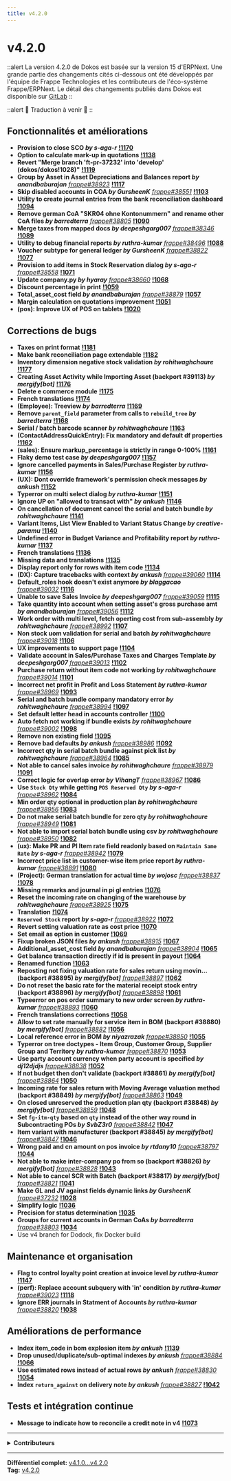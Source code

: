 ```yaml
---
title: v4.2.0
---
```


# v4.2.0


::alert
La version 4.2.0 de Dokos est basée sur la version 15 d'ERPNext.
Une grande partie des changements cités ci-dessous ont été développés par l'équipe de Frappe Technologies et les contributeurs de l'éco-système Frappe/ERPNext.
Le détail des changements publiés dans Dokos est disponible sur [GitLab](https://gitlab.com/dokos/dokos/-/releases)
::

::alert
:construction: Traduction à venir :construction:
::

## Fonctionnalités et améliorations

- **Provision to close SCO _by s-aga-r_** **[!1170](https://gitlab.com/dokos/dokos/-/merge_requests/1170)**
- **Option to calculate mark-up in quotations** **[!1138](https://gitlab.com/dokos/dokos/-/merge_requests/1138)**
- **Revert "Merge branch 'ft-pr-37232' into 'develop' (dokos/dokos!1028)"** **[!1119](https://gitlab.com/dokos/dokos/-/merge_requests/1119)**
- **Group by Asset in Asset Depreciations and Balances report _by anandbaburajan_** [_frappe#38923_](https://github.com/frappe/frappe/pull/38923) **[!1117](https://gitlab.com/dokos/dokos/-/merge_requests/1117)**
- **Skip disabled accounts in COA _by GursheenK_** [_frappe#38551_](https://github.com/frappe/frappe/pull/38551) **[!1103](https://gitlab.com/dokos/dokos/-/merge_requests/1103)**
- **Utility to create journal entries from the bank reconciliation dashboard** **[!1094](https://gitlab.com/dokos/dokos/-/merge_requests/1094)**
- **Remove german CoA "SKR04 ohne Kontonummern" and rename other CoA files _by barredterra_** [_frappe#38805_](https://github.com/frappe/frappe/pull/38805) **[!1090](https://gitlab.com/dokos/dokos/-/merge_requests/1090)**
- **Merge taxes from mapped docs _by deepeshgarg007_** [_frappe#38346_](https://github.com/frappe/frappe/pull/38346) **[!1089](https://gitlab.com/dokos/dokos/-/merge_requests/1089)**
- **Utility to debug financial reports _by ruthra-kumar_** [_frappe#38496_](https://github.com/frappe/frappe/pull/38496) **[!1088](https://gitlab.com/dokos/dokos/-/merge_requests/1088)**
- **Voucher subtype for general ledger _by GursheenK_** [_frappe#38822_](https://github.com/frappe/frappe/pull/38822) **[!1077](https://gitlab.com/dokos/dokos/-/merge_requests/1077)**
- **Provision to add items in Stock Reservation dialog _by s-aga-r_** [_frappe#38558_](https://github.com/frappe/frappe/pull/38558) **[!1071](https://gitlab.com/dokos/dokos/-/merge_requests/1071)**
- **Update company.py _by hyaray_** [_frappe#38660_](https://github.com/frappe/frappe/pull/38660) **[!1068](https://gitlab.com/dokos/dokos/-/merge_requests/1068)**
- **Discount percentage in print** **[!1059](https://gitlab.com/dokos/dokos/-/merge_requests/1059)**
- **Total\_asset\_cost field _by anandbaburajan_** [_frappe#38879_](https://github.com/frappe/frappe/pull/38879) **[!1057](https://gitlab.com/dokos/dokos/-/merge_requests/1057)**
- **Margin calculation on quotations improvement** **[!1051](https://gitlab.com/dokos/dokos/-/merge_requests/1051)**
- **(pos): Improve UX of POS on tablets** **[!1020](https://gitlab.com/dokos/dokos/-/merge_requests/1020)**

## Corrections de bugs

- **Taxes on print format** **[!1181](https://gitlab.com/dokos/dokos/-/merge_requests/1181)**
- **Make bank reconciliation page extendable** **[!1182](https://gitlab.com/dokos/dokos/-/merge_requests/1182)**
- **Inventory dimension negative stock validation _by rohitwaghchaure_** **[!1177](https://gitlab.com/dokos/dokos/-/merge_requests/1177)**
- **Creating Asset Activity while Importing Asset (backport #39113) _by mergify[bot]_** **[!1176](https://gitlab.com/dokos/dokos/-/merge_requests/1176)**
- **Delete e commerce module** **[!1175](https://gitlab.com/dokos/dokos/-/merge_requests/1175)**
- **French translations** **[!1174](https://gitlab.com/dokos/dokos/-/merge_requests/1174)**
- **(Employee): Treeview _by barredterra_** **[!1169](https://gitlab.com/dokos/dokos/-/merge_requests/1169)**
- **Remove `parent_field` parameter from calls to `rebuild_tree` _by barredterra_** **[!1168](https://gitlab.com/dokos/dokos/-/merge_requests/1168)**
- **Serial / batch barcode scanner _by rohitwaghchaure_** **[!1163](https://gitlab.com/dokos/dokos/-/merge_requests/1163)**
- **(ContactAddressQuickEntry): Fix mandatory and default df properties** **[!1162](https://gitlab.com/dokos/dokos/-/merge_requests/1162)**
- **(sales): Ensure markup\_percentage is strictly in range 0-100%** **[!1161](https://gitlab.com/dokos/dokos/-/merge_requests/1161)**
- **Flaky demo test case _by deepeshgarg007_** **[!1157](https://gitlab.com/dokos/dokos/-/merge_requests/1157)**
- **Ignore cancelled payments in Sales/Purchase Register _by ruthra-kumar_** **[!1156](https://gitlab.com/dokos/dokos/-/merge_requests/1156)**
- **(UX): Dont override framework's permission check messages _by ankush_** **[!1152](https://gitlab.com/dokos/dokos/-/merge_requests/1152)**
- **Typerror on multi select dialog _by ruthra-kumar_** **[!1151](https://gitlab.com/dokos/dokos/-/merge_requests/1151)**
- **Ignore UP on "allowed to transact with" _by ankush_** **[!1146](https://gitlab.com/dokos/dokos/-/merge_requests/1146)**
- **On cancellation of document cancel the serial and batch bundle _by rohitwaghchaure_** **[!1141](https://gitlab.com/dokos/dokos/-/merge_requests/1141)**
- **Variant Items, List View Enabled to Variant Status Change _by creative-paramu_** **[!1140](https://gitlab.com/dokos/dokos/-/merge_requests/1140)**
- **Undefined error in Budget Variance and Profitability report _by ruthra-kumar_** **[!1137](https://gitlab.com/dokos/dokos/-/merge_requests/1137)**
- **French translations** **[!1136](https://gitlab.com/dokos/dokos/-/merge_requests/1136)**
- **Missing data and translations** **[!1135](https://gitlab.com/dokos/dokos/-/merge_requests/1135)**
- **Display report only for rows with item code** **[!1134](https://gitlab.com/dokos/dokos/-/merge_requests/1134)**
- **(DX): Capture tracebacks with context _by ankush_** [_frappe#39060_](https://github.com/frappe/frappe/pull/39060) **[!1114](https://gitlab.com/dokos/dokos/-/merge_requests/1114)**
- **Default\_roles hook doesn't exist anymore _by blaggacao_** [_frappe#39032_](https://github.com/frappe/frappe/pull/39032) **[!1116](https://gitlab.com/dokos/dokos/-/merge_requests/1116)**
- **Unable to save Sales Invoice _by deepeshgarg007_** [_frappe#39059_](https://github.com/frappe/frappe/pull/39059) **[!1115](https://gitlab.com/dokos/dokos/-/merge_requests/1115)**
- **Take quantity into account when setting asset's gross purchase amt _by anandbaburajan_** [_frappe#39056_](https://github.com/frappe/frappe/pull/39056) **[!1112](https://gitlab.com/dokos/dokos/-/merge_requests/1112)**
- **Work order with multi level, fetch operting cost from sub-assembly _by rohitwaghchaure_** [_frappe#38992_](https://github.com/frappe/frappe/pull/38992) **[!1107](https://gitlab.com/dokos/dokos/-/merge_requests/1107)**
- **Non stock uom validation for serial and batch _by rohitwaghchaure_** [_frappe#39018_](https://github.com/frappe/frappe/pull/39018) **[!1106](https://gitlab.com/dokos/dokos/-/merge_requests/1106)**
- **UX improvements to support page** **[!1104](https://gitlab.com/dokos/dokos/-/merge_requests/1104)**
- **Validate account in Sales/Purchase Taxes and Charges Template _by deepeshgarg007_** [_frappe#39013_](https://github.com/frappe/frappe/pull/39013) **[!1102](https://gitlab.com/dokos/dokos/-/merge_requests/1102)**
- **Purchase return without item code not working _by rohitwaghchaure_** [_frappe#39014_](https://github.com/frappe/frappe/pull/39014) **[!1101](https://gitlab.com/dokos/dokos/-/merge_requests/1101)**
- **Incorrect net profit in Profit and Loss Statement _by ruthra-kumar_** [_frappe#38969_](https://github.com/frappe/frappe/pull/38969) **[!1093](https://gitlab.com/dokos/dokos/-/merge_requests/1093)**
- **Serial and batch bundle company mandatory error _by rohitwaghchaure_** [_frappe#38994_](https://github.com/frappe/frappe/pull/38994) **[!1097](https://gitlab.com/dokos/dokos/-/merge_requests/1097)**
- **Set default letter head in accounts controller** **[!1100](https://gitlab.com/dokos/dokos/-/merge_requests/1100)**
- **Auto fetch not working if bundle exists _by rohitwaghchaure_** [_frappe#39002_](https://github.com/frappe/frappe/pull/39002) **[!1098](https://gitlab.com/dokos/dokos/-/merge_requests/1098)**
- **Remove non existing field** **[!1095](https://gitlab.com/dokos/dokos/-/merge_requests/1095)**
- **Remove bad defaults _by ankush_** [_frappe#38986_](https://github.com/frappe/frappe/pull/38986) **[!1092](https://gitlab.com/dokos/dokos/-/merge_requests/1092)**
- **Incorrect qty in serial batch bundle against pick list _by rohitwaghchaure_** [_frappe#38964_](https://github.com/frappe/frappe/pull/38964) **[!1085](https://gitlab.com/dokos/dokos/-/merge_requests/1085)**
- **Not able to cancel sales invoice _by rohitwaghchaure_** [_frappe#38979_](https://github.com/frappe/frappe/pull/38979) **[!1091](https://gitlab.com/dokos/dokos/-/merge_requests/1091)**
- **Correct logic for overlap error _by VihangT_** [_frappe#38967_](https://github.com/frappe/frappe/pull/38967) **[!1086](https://gitlab.com/dokos/dokos/-/merge_requests/1086)**
- **Use `Stock Qty` while getting `POS Reserved Qty` _by s-aga-r_** [_frappe#38962_](https://github.com/frappe/frappe/pull/38962) **[!1084](https://gitlab.com/dokos/dokos/-/merge_requests/1084)**
- **Min order qty optional in production plan _by rohitwaghchaure_** [_frappe#38956_](https://github.com/frappe/frappe/pull/38956) **[!1083](https://gitlab.com/dokos/dokos/-/merge_requests/1083)**
- **Do not make serial batch bundle for zero qty _by rohitwaghchaure_** [_frappe#38949_](https://github.com/frappe/frappe/pull/38949) **[!1081](https://gitlab.com/dokos/dokos/-/merge_requests/1081)**
- **Not able to import serial batch bundle using csv _by rohitwaghchaure_** [_frappe#38950_](https://github.com/frappe/frappe/pull/38950) **[!1082](https://gitlab.com/dokos/dokos/-/merge_requests/1082)**
- **(ux): Make PR and PI Item rate field readonly based on `Maintain Same Rate` _by s-aga-r_** [_frappe#38942_](https://github.com/frappe/frappe/pull/38942) **[!1079](https://gitlab.com/dokos/dokos/-/merge_requests/1079)**
- **Incorrect price list in customer-wise item price report _by ruthra-kumar_** [_frappe#38891_](https://github.com/frappe/frappe/pull/38891) **[!1080](https://gitlab.com/dokos/dokos/-/merge_requests/1080)**
- **(Project): German translation for actual time _by wojosc_** [_frappe#38837_](https://github.com/frappe/frappe/pull/38837) **[!1078](https://gitlab.com/dokos/dokos/-/merge_requests/1078)**
- **Missing remarks and journal in pi gl entries** **[!1076](https://gitlab.com/dokos/dokos/-/merge_requests/1076)**
- **Reset the incoming rate on changing of the warehouse _by rohitwaghchaure_** [_frappe#38925_](https://github.com/frappe/frappe/pull/38925) **[!1075](https://gitlab.com/dokos/dokos/-/merge_requests/1075)**
- **Translation** **[!1074](https://gitlab.com/dokos/dokos/-/merge_requests/1074)**
- **`Reserved Stock` report _by s-aga-r_** [_frappe#38922_](https://github.com/frappe/frappe/pull/38922) **[!1072](https://gitlab.com/dokos/dokos/-/merge_requests/1072)**
- **Revert setting valuation rate as cost price** **[!1070](https://gitlab.com/dokos/dokos/-/merge_requests/1070)**
- **Set email as option in customer** **[!1069](https://gitlab.com/dokos/dokos/-/merge_requests/1069)**
- **Fixup broken JSON files _by ankush_** [_frappe#38915_](https://github.com/frappe/frappe/pull/38915) **[!1067](https://gitlab.com/dokos/dokos/-/merge_requests/1067)**
- **Additional\_asset\_cost field _by anandbaburajan_** [_frappe#38904_](https://github.com/frappe/frappe/pull/38904) **[!1065](https://gitlab.com/dokos/dokos/-/merge_requests/1065)**
- **Get balance transaction directly if id is present in payout** **[!1064](https://gitlab.com/dokos/dokos/-/merge_requests/1064)**
- **Renamed function** **[!1063](https://gitlab.com/dokos/dokos/-/merge_requests/1063)**
- **Reposting not fixing valuation rate for sales return using movin… (backport #38895) _by mergify[bot]_** [_frappe#38897_](https://github.com/frappe/frappe/pull/38897) **[!1062](https://gitlab.com/dokos/dokos/-/merge_requests/1062)**
- **Do not reset the basic rate for the material receipt stock entry (backport #38896) _by mergify[bot]_** [_frappe#38898_](https://github.com/frappe/frappe/pull/38898) **[!1061](https://gitlab.com/dokos/dokos/-/merge_requests/1061)**
- **Typeerror on pos order summary to new order screen _by ruthra-kumar_** [_frappe#38893_](https://github.com/frappe/frappe/pull/38893) **[!1060](https://gitlab.com/dokos/dokos/-/merge_requests/1060)**
- **French translations  corrections** **[!1058](https://gitlab.com/dokos/dokos/-/merge_requests/1058)**
- **Allow to set rate manually for service item in BOM (backport #38880) _by mergify[bot]_** [_frappe#38882_](https://github.com/frappe/frappe/pull/38882) **[!1056](https://gitlab.com/dokos/dokos/-/merge_requests/1056)**
- **Local reference error in BOM _by niyazrazak_** [_frappe#38850_](https://github.com/frappe/frappe/pull/38850) **[!1055](https://gitlab.com/dokos/dokos/-/merge_requests/1055)**
- **Typerror on tree doctypes - Item Group, Customer Group, Supplier Group and Territory _by ruthra-kumar_** [_frappe#38870_](https://github.com/frappe/frappe/pull/38870) **[!1053](https://gitlab.com/dokos/dokos/-/merge_requests/1053)**
- **Use party account currency when party account is specified _by dj12djdjs_** [_frappe#38838_](https://github.com/frappe/frappe/pull/38838) **[!1052](https://gitlab.com/dokos/dokos/-/merge_requests/1052)**
- **If not budget then don't validate (backport #38861) _by mergify[bot]_** [_frappe#38864_](https://github.com/frappe/frappe/pull/38864) **[!1050](https://gitlab.com/dokos/dokos/-/merge_requests/1050)**
- **Incoming rate for sales return with Moving Average valuation method (backport #38849) _by mergify[bot]_** [_frappe#38863_](https://github.com/frappe/frappe/pull/38863) **[!1049](https://gitlab.com/dokos/dokos/-/merge_requests/1049)**
- **On closed unreserved the production plan qty (backport #38848) _by mergify[bot]_** [_frappe#38859_](https://github.com/frappe/frappe/pull/38859) **[!1048](https://gitlab.com/dokos/dokos/-/merge_requests/1048)**
- **Set `fg-itm-qty` based on `qty` instead of the other way round in Subcontracting POs _by SvbZ3r0_** [_frappe#38842_](https://github.com/frappe/frappe/pull/38842) **[!1047](https://gitlab.com/dokos/dokos/-/merge_requests/1047)**
- **Item variant with manufacturer (backport #38845) _by mergify[bot]_** [_frappe#38847_](https://github.com/frappe/frappe/pull/38847) **[!1046](https://gitlab.com/dokos/dokos/-/merge_requests/1046)**
- **Wrong paid and cn amount on pos invoice _by rtdany10_** [_frappe#38797_](https://github.com/frappe/frappe/pull/38797) **[!1044](https://gitlab.com/dokos/dokos/-/merge_requests/1044)**
- **Not able to make inter-company po from so (backport #38826) _by mergify[bot]_** [_frappe#38828_](https://github.com/frappe/frappe/pull/38828) **[!1043](https://gitlab.com/dokos/dokos/-/merge_requests/1043)**
- **Not able to cancel SCR with Batch (backport #38817) _by mergify[bot]_** [_frappe#38821_](https://github.com/frappe/frappe/pull/38821) **[!1041](https://gitlab.com/dokos/dokos/-/merge_requests/1041)**
- **Make GL and JV against fields dynamic links _by GursheenK_** [_frappe#37232_](https://github.com/frappe/frappe/pull/37232) **[!1028](https://gitlab.com/dokos/dokos/-/merge_requests/1028)**
- **Simplify logic** **[!1036](https://gitlab.com/dokos/dokos/-/merge_requests/1036)**
- **Precision for status determination** **[!1035](https://gitlab.com/dokos/dokos/-/merge_requests/1035)**
- **Groups for current accounts in German CoAs _by barredterra_** [_frappe#38803_](https://github.com/frappe/frappe/pull/38803) **[!1034](https://gitlab.com/dokos/dokos/-/merge_requests/1034)**
- Use v4 branch for Dodock, fix Docker build

## Maintenance et organisation

- **Flag to control loyalty point creation at invoice level _by ruthra-kumar_** **[!1147](https://gitlab.com/dokos/dokos/-/merge_requests/1147)**
- **(perf): Replace account subquery with 'in' condition _by ruthra-kumar_** [_frappe#39023_](https://github.com/frappe/frappe/pull/39023) **[!1118](https://gitlab.com/dokos/dokos/-/merge_requests/1118)**
- **Ignore ERR journals in Statment of Accounts _by ruthra-kumar_** [_frappe#38820_](https://github.com/frappe/frappe/pull/38820) **[!1038](https://gitlab.com/dokos/dokos/-/merge_requests/1038)**


## Améliorations de performance

- **Index item\_code in bom explosion item _by ankush_** **[!1139](https://gitlab.com/dokos/dokos/-/merge_requests/1139)**
- **Drop unused/duplicate/sub-optimal indexes _by ankush_** [_frappe#38884_](https://github.com/frappe/frappe/pull/38884) **[!1066](https://gitlab.com/dokos/dokos/-/merge_requests/1066)**
- **Use estimated rows instead of actual rows _by ankush_** [_frappe#38830_](https://github.com/frappe/frappe/pull/38830) **[!1054](https://gitlab.com/dokos/dokos/-/merge_requests/1054)**
- **Index `return_against` on delivery note _by ankush_** [_frappe#38827_](https://github.com/frappe/frappe/pull/38827) **[!1042](https://gitlab.com/dokos/dokos/-/merge_requests/1042)**


## Tests et intégration continue

- **Message to indicate how to reconcile a credit note in v4** **[!1073](https://gitlab.com/dokos/dokos/-/merge_requests/1073)**


---

<details><summary><b>Contributeurs</b></summary>

- **Charles-Henri Decultot** (63)
- **ruthra kumar** (43)
- **Gursheen Anand** (34)
- **s-aga-r** (18)
- **rohitwaghchaure** (14)
- **Ankush Menat** (9)
- **Corentin Forler** (7)
- **Deepesh Garg** (6)
- **Anand Baburajan** (4)
- **Raffael Meyer** (3)

<details><summary>et 11 autres contributeurs…</summary>

- Dany Robert
- Devin Slauenwhite
- Gursheen Kaur Anand
- David Arnold
- Gughan Ravikumar
- NIYAZ RAZAK
- Parameshwari Palanisamy
- VihangT
- Wolfram Schmidt
- barredterra
- hyaray

</details>
</details>

---

**Différentiel complet:** [v4.1.0...v4.2.0](https://gitlab.com/dokos/dokos/-/compare/v4.1.0...v4.2.0)  
**Tag:** [v4.2.0](https://gitlab.com/dokos/dokos/-/tags/v4.2.0)